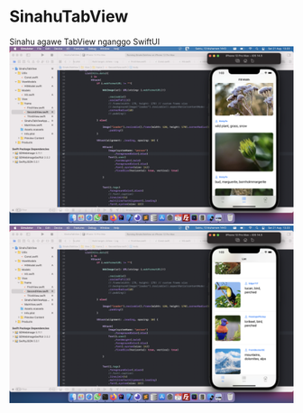 # SinahuTabView
Sinahu agawe TabView nganggo SwiftUI   
<img width="660" src="https://raw.githubusercontent.com/hangga/SinahuTabView/main/Screen%20Shot%202021-08-21%20at%2013.03.46.png" />   
<img width="650" src="https://raw.githubusercontent.com/hangga/SinahuTabView/main/Screen%20Shot%202021-08-21%20at%2013.03.55.png" />
